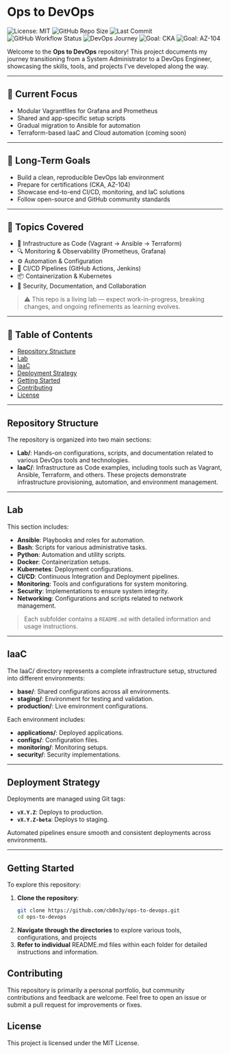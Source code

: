 # Ops to DevOps

![License: MIT](https://img.shields.io/badge/License-MIT-blue.svg)
![GitHub Repo Size](https://img.shields.io/github/repo-size/cb0n3y/ops-to-devops)
![Last Commit](https://img.shields.io/github/last-commit/cb0n3y/ops-to-devops)
![GitHub Workflow Status](https://img.shields.io/github/actions/workflow/status/cb0n3y/ops-to-devops/ci.yml?label=CI%2FCD)
![DevOps Journey](https://img.shields.io/badge/devops-journey-blueviolet)
![Goal: CKA](https://img.shields.io/badge/goal-cka-orange)
![Goal: AZ-104](https://img.shields.io/badge/goal-az104-blue)

Welcome to the **Ops to DevOps** repository! This project documents my journey transitioning from a System Administrator to a DevOps Engineer, showcasing the skills, tools, and projects I've developed along the way.

---

## 🧩 Current Focus

- Modular Vagrantfiles for Grafana and Prometheus  
- Shared and app-specific setup scripts  
- Gradual migration to Ansible for automation  
- Terraform-based IaaC and Cloud automation (coming soon)

---

## 🏁 Long-Term Goals

- Build a clean, reproducible DevOps lab environment  
- Prepare for certifications (CKA, AZ-104)  
- Showcase end-to-end CI/CD, monitoring, and IaC solutions  
- Follow open-source and GitHub community standards

---

## 📌 Topics Covered

- 🧱 Infrastructure as Code (Vagrant → Ansible → Terraform)  
- 🔍 Monitoring & Observability (Prometheus, Grafana)  
- ⚙️ Automation & Configuration  
- 🚀 CI/CD Pipelines (GitHub Actions, Jenkins)  
- 📦 Containerization & Kubernetes  
- 🔐 Security, Documentation, and Collaboration

> ⚠️ This repo is a living lab — expect work-in-progress, breaking changes, and ongoing refinements as learning evolves.

---

## 📑 Table of Contents

- [Repository Structure](#repository-structure)
- [Lab](#lab)
- [IaaC](#iaac)
- [Deployment Strategy](#deployment-strategy)
- [Getting Started](#getting-started)
- [Contributing](#contributing)
- [License](#license)

---

## Repository Structure

The repository is organized into two main sections:

- **Lab/**: Hands-on configurations, scripts, and documentation related to various DevOps tools and technologies.
- **IaaC/**: Infrastructure as Code examples, including tools such as Vagrant, Ansible, Terraform, and others. These projects demonstrate infrastructure provisioning, automation, and environment management. 

---

## Lab

This section includes:

- **Ansible**: Playbooks and roles for automation.
- **Bash**: Scripts for various administrative tasks.
- **Python**: Automation and utility scripts.
- **Docker**: Containerization setups.
- **Kubernetes**: Deployment configurations.
- **CI/CD**: Continuous Integration and Deployment pipelines.
- **Monitoring**: Tools and configurations for system monitoring.
- **Security**: Implementations to ensure system integrity.
- **Networking**: Configurations and scripts related to network management.

> Each subfolder contains a `README.md` with detailed information and usage instructions.

---

## IaaC

The IaaC/ directory represents a complete infrastructure setup, structured into different environments:

- **base/**: Shared configurations across all environments.
- **staging/**: Environment for testing and validation.
- **production/**: Live environment configurations.

Each environment includes:

- **applications/**: Deployed applications.
- **configs/**: Configuration files.
- **monitoring/**: Monitoring setups.
- **security/**: Security implementations.

---

## Deployment Strategy

Deployments are managed using Git tags:

- **`vX.Y.Z`**: Deploys to production.
- **`vX.Y.Z-beta`**: Deploys to staging.

Automated pipelines ensure smooth and consistent deployments across environments.

---

## Getting Started

To explore this repository:

1. **Clone the repository**:
   ```bash
   git clone https://github.com/cb0n3y/ops-to-devops.git
   cd ops-to-devops

2. **Navigate through the directories** to explore various tools, configurations, and projects
3. **Refer to individual** README.md files within each folder for detailed instructions and information.

## Contributing
This repository is primarily a personal portfolio, but community contributions and feedback are welcome.
Feel free to open an issue or submit a pull request for improvements or fixes.

## License
This project is licensed under the MIT License.